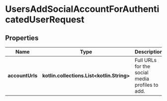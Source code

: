 
# UsersAddSocialAccountForAuthenticatedUserRequest

## Properties
Name | Type | Description | Notes
------------ | ------------- | ------------- | -------------
**accountUrls** | **kotlin.collections.List&lt;kotlin.String&gt;** | Full URLs for the social media profiles to add. | 



